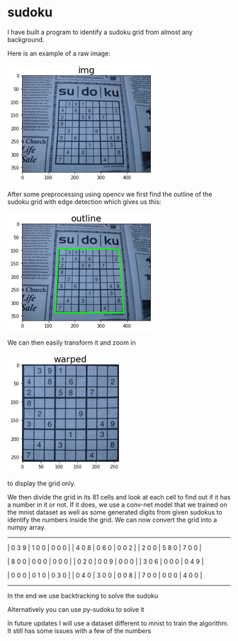 # sudoku
I have built a program to identify a sudoku grid from almost any background.

Here is an example of a raw image:

![](raw.png)

After some preprocessing using opencv we first find the outline of the sudoku grid with edge detection which gives us this:

![](outline.png)

We can then easily transform it and zoom in

![](grid.png)

to display the grid only.

We then divide the grid in its 81 cells and look at each cell to find out if it has a number in it or not. 
If it does, we use a conv-net model that we trained on the mnist dataset as well as some generated digits from given sudokus to identify the numbers inside the grid.
We can now convert the grid into a numpy array.

- - - - - - - - - - - - - 
| 0 3 9 | 1 0 0 | 0 0 0 |
| 4 0 8 | 0 6 0 | 0 0 2 |
| 2 0 0 | 5 8 0 | 7 0 0 |

| 8 0 0 | 0 0 0 | 0 0 0 |
| 0 2 0 | 0 0 9 | 0 0 0 |
| 3 0 6 | 0 0 0 | 0 4 9 |

| 0 0 0 | 0 1 0 | 0 3 0 |
| 0 4 0 | 3 0 0 | 0 0 8 |
| 7 0 0 | 0 0 0 | 4 0 0 |
- - - - - - - - - - - - - 

In the end we use backtracking to solve the sudoku

Alternatively you can use py-sudoku to solve it



In future updates I will use a dataset different to mnist to train the algorithm. It still has some issues with a few of the numbers



